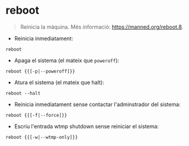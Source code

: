 # reboot

> Reinicia la màquina.
> Més informació: <https://manned.org/reboot.8>.

- Reinicia inmediatament:

`reboot`

- Apaga el sistema (el mateix que `poweroff`):

`reboot {{[-p|--poweroff]}}`

- Atura el sistema (el mateix que halt):

`reboot --halt`

- Reinicia inmediatament sense contactar l'adminstrador del sistema:

`reboot {{[-f|--force]}}`

- Escriu l'entrada wtmp shutdown sense reiniciar el sistema:

`reboot {{[-w|--wtmp-only]}}`
